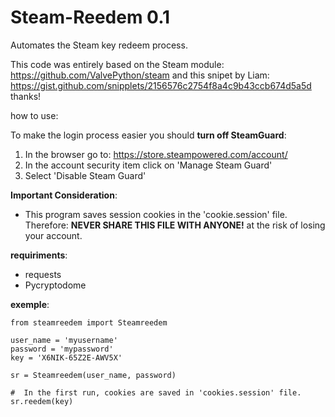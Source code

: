# Steam-Reedem 0.1


Automates the Steam key redeem process.
             
This code was entirely based on the Steam module: https://github.com/ValvePython/steam
and this snipet by Liam: https://gist.github.com/snipplets/2156576c2754f8a4c9b43ccb674d5a5d
thanks!

how to use:

To make the login process easier you should **turn off SteamGuard**:
1. In the browser go to: https://store.steampowered.com/account/
2. In the account security item click on 'Manage Steam Guard'
3. Select 'Disable Steam Guard'         

**Important Consideration**:
* This program saves session cookies in the 'cookie.session' file. Therefore:
**NEVER SHARE THIS FILE WITH ANYONE!** at the risk of losing your account.
                   


**requiriments**:

* requests
* Pycryptodome


**exemple**:

    from steamreedem import Steamreedem

    user_name = 'myusername'
    password = 'mypassword'
    key = 'X6NIK-65Z2E-AWV5X'

    sr = Steamreedem(user_name, password)

    #  In the first run, cookies are saved in 'cookies.session' file.
    sr.reedem(key)
